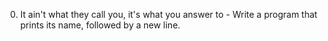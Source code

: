 0. It ain't what they call you, it's what you answer to - Write a program that prints its name, followed by a new line.
